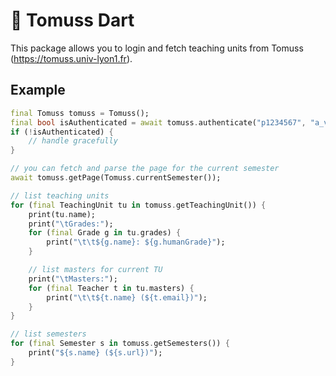 # 🚧 Tomuss Dart
This package allows you to login and fetch teaching units from Tomuss (https://tomuss.univ-lyon1.fr).

## Example
```dart
final Tomuss tomuss = Tomuss();
final bool isAuthenticated = await tomuss.authenticate("p1234567", "a_valid_password");
if (!isAuthenticated) {
    // handle gracefully
}

// you can fetch and parse the page for the current semester
await tomuss.getPage(Tomuss.currentSemester());

// list teaching units
for (final TeachingUnit tu in tomuss.getTeachingUnit()) {
    print(tu.name);
    print("\tGrades:");
    for (final Grade g in tu.grades) {
        print("\t\t${g.name}: ${g.humanGrade}");
    }

    // list masters for current TU
    print("\tMasters:");
    for (final Teacher t in tu.masters) {
        print("\t\t${t.name} (${t.email})");
    }
}

// list semesters
for (final Semester s in tomuss.getSemesters()) {
    print("${s.name} (${s.url})");
}

```